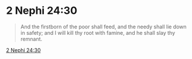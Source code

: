 # 2 Nephi 24:30

> And the firstborn of the poor shall feed, and the needy shall lie down in safety; and I will kill thy root with famine, and he shall slay thy remnant.

[2 Nephi 24:30](https://www.churchofjesuschrist.org/study/scriptures/bofm/2-ne/24?lang=eng&id=p30#p30)



